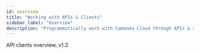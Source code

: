 ```yaml
---
id: overview
title: "Working with APIs & Clients"
sidebar_label: "Overview"
description: "Programmatically work with Camunda Cloud through APIs & clients"
---
```

API clients overview, v1.3